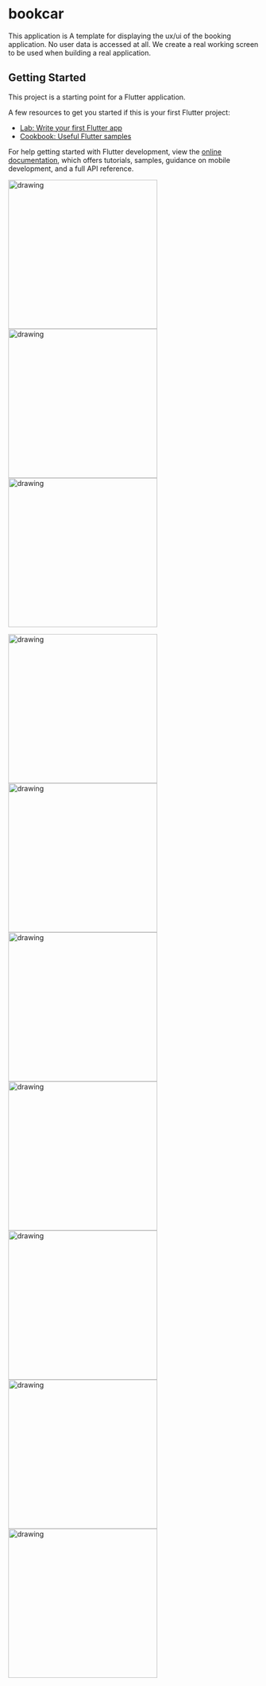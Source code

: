 # bookcar

This application is A template for displaying the ux/ui of the booking application. No user data is accessed at all.
We create a real working screen to be used when building a real application.

## Getting Started

This project is a starting point for a Flutter application.

A few resources to get you started if this is your first Flutter project:

- [Lab: Write your first Flutter app](https://docs.flutter.dev/get-started/codelab)
- [Cookbook: Useful Flutter samples](https://docs.flutter.dev/cookbook)

For help getting started with Flutter development, view the
[online documentation](https://docs.flutter.dev/), which offers tutorials,
samples, guidance on mobile development, and a full API reference.


<!-- ![](https://user-images.githubusercontent.com/103012749/211511683-da1ec171-6034-4177-8944-f9a488f2dc22.png) -->


<p float="left">
<img src="https://github.com/noteyn51/FlutterCarbook/blob/main/screenshot/s1.png" alt="drawing" width="300"/>
<img src="https://github.com/noteyn51/FlutterCarbook/blob/main/screenshot/s2.png" alt="drawing" width="300"/>
<img src="https://github.com/noteyn51/FlutterCarbook/blob/main/screenshot/s3.png" alt="drawing" width="300"/>
</p>


<img src="https://github.com/noteyn51/FlutterCarbook/blob/main/screenshot/s4.png" alt="drawing" width="300"/>
<img src="https://github.com/noteyn51/FlutterCarbook/blob/main/screenshot/s5.png" alt="drawing" width="300"/>
<img src="https://github.com/noteyn51/FlutterCarbook/blob/main/screenshot/s6.png" alt="drawing" width="300"/>
<img src="https://github.com/noteyn51/FlutterCarbook/blob/main/screenshot/s7.png" alt="drawing" width="300"/>
<img src="https://github.com/noteyn51/FlutterCarbook/blob/main/screenshot/s8.png" alt="drawing" width="300"/>
<img src="https://github.com/noteyn51/FlutterCarbook/blob/main/screenshot/s9.png" alt="drawing" width="300"/>
<img src="https://github.com/noteyn51/FlutterCarbook/blob/main/screenshot/s10.png" alt="drawing" width="300"/>
